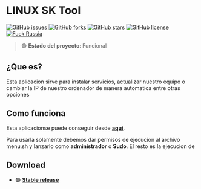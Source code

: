 # LINUX SK Tool
[![GitHub issues](https://img.shields.io/github/issues/Harrytx426/linux-sk-tool)](https://github.com/Harrytx426/linux-sk-tool/issues)
[![GitHub forks](https://img.shields.io/github/forks/Harrytx426/linux-sk-tool)](https://github.com/Harrytx426/linux-sk-tool/network)
[![GitHub stars](https://img.shields.io/github/stars/Harrytx426/linux-sk-tool)](https://github.com/Harrytx426/linux-sk-tool/stargazers)
[![GitHub license](https://img.shields.io/github/license/Harrytx426/linux-sk-tool)](https://github.com/Harrytx426/linux-sk-tool/blob/main/LICENSE)
[![Fuck Russia](https://img.shields.io/badge/Fuck-Russia-green)](https://github.com/Harrytx426/linux-sk-tool/blob/main/LICENSE)

> 🟢 **Estado del proyecto**: Funcional


## ¿Que es?
Esta aplicacion sirve para instalar servicios, actualizar nuestro equipo o cambiar la IP de nuestro ordenador de manera automatica entre otras opciones

## Como funciona
Esta aplicacionse puede conseguir desde [**aqui**](https://github.com/Harrytx426/linux-sk-tool/archive/refs/heads/main.zip).

Para usarla solamente debemos dar permisos de ejecucion al archivo menu.sh y lanzarlo como **administrador** o **Sudo**. El resto es la ejecucion de 


## Download

- 🟢 **[Stable release](https://github.com/Harrytx426/linux-sk-tool/archive/refs/heads/main.zip)**

